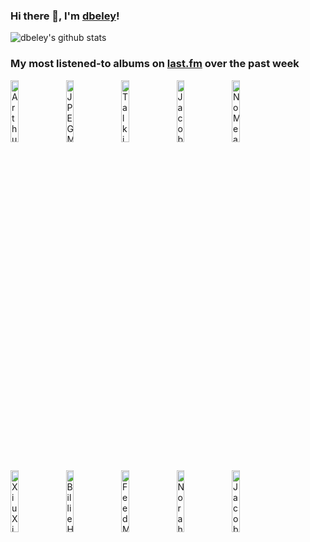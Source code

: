 ### Hi there 👋, I'm [dbeley](https://dbeley.ovh/en)!

![dbeley's github stats](https://github-readme-stats.vercel.app/api?username=dbeley)

### My most listened-to albums on [last.fm](https://www.last.fm/user/d_beley) over the past week

[<img src='https://lastfm.freetls.fastly.net/i/u/300x300/b36a65a78aa0d0b27cb8c83b2e5cd4e6.png' width='16%' alt='Arthur Russell - World of Echo'>](https://www.last.fm/music/arthur%2brussell/world%2bof%2becho)&nbsp;
[<img src='https://lastfm.freetls.fastly.net/i/u/300x300/ab73a2ef85ff757e616cdbd991301859.png' width='16%' alt='JPEGMAFIA - All My Heroes Are Cornballs'>](https://www.last.fm/music/jpegmafia/all%2bmy%2bheroes%2bare%2bcornballs)&nbsp;
[<img src='https://lastfm.freetls.fastly.net/i/u/300x300/15cf7dca3fbb34303801bf78223678fc.png' width='16%' alt='Talking Heads - Fear of Music'>](https://www.last.fm/music/talking%2bheads/fear%2bof%2bmusic)&nbsp;
[<img src='https://lastfm.freetls.fastly.net/i/u/300x300/1d2be8c6acf4aaa78edbb32daad68ac0.jpg' width='16%' alt='Jacob Mann Big Band - Greatest Hits, Vol. 3'>](https://www.last.fm/music/jacob%2bmann%2bbig%2bband/greatest%2bhits%252c%2bvol.%2b3)&nbsp;
[<img src='https://lastfm.freetls.fastly.net/i/u/300x300/42c72d39d7fe499ec9b034dab9fcc537.jpg' width='16%' alt='NoMeansNo - 0 + 2 = 1'>](https://www.last.fm/music/nomeansno/0%2b%252b%2b2%2b%253d%2b1)&nbsp;
<br>
[<img src='https://lastfm.freetls.fastly.net/i/u/300x300/e1bece16a0d44835b5f5f1edd616223c.png' width='16%' alt='Xiu Xiu - A Promise'>](https://www.last.fm/music/xiu%2bxiu/a%2bpromise)&nbsp;
[<img src='https://lastfm.freetls.fastly.net/i/u/300x300/987f83df73bac13e9a6e255741aeb9e7.png' width='16%' alt='Billie Holiday - Lady Sings the Blues'>](https://www.last.fm/music/billie%2bholiday/lady%2bsings%2bthe%2bblues)&nbsp;
[<img src='https://lastfm.freetls.fastly.net/i/u/300x300/6659f9d0b7c8e9d1fd41cf2ae2261cd4.jpg' width='16%' alt='Feed Me Jack - Anatolia'>](https://www.last.fm/music/feed%2bme%2bjack/anatolia)&nbsp;
[<img src='https://lastfm.freetls.fastly.net/i/u/300x300/56f4a3d4bbac40a8a49520f21d50b036.png' width='16%' alt='Norah Jones - Feels Like Home'>](https://www.last.fm/music/norah%2bjones/feels%2blike%2bhome)&nbsp;
[<img src='https://lastfm.freetls.fastly.net/i/u/300x300/3f50e5b91c466ccb2971a771aad61811.jpg' width='16%' alt='Jacob Mann Big Band - Greatest Hits, Vol. 1'>](https://www.last.fm/music/jacob%2bmann%2bbig%2bband/greatest%2bhits%252c%2bvol.%2b1)&nbsp;
<br>
